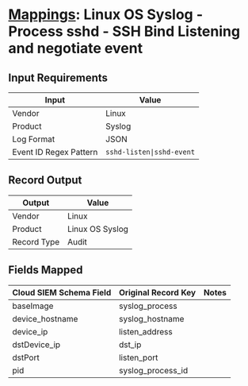 # [Mappings](README.md): Linux OS Syslog - Process sshd - SSH Bind Listening and negotiate event

## Input Requirements

|Input|Value|
|-----|-----|
|Vendor|Linux|
|Product|Syslog|
|Log Format|JSON|
|Event ID Regex Pattern|`sshd-listen\|sshd-event`|

## Record Output

|Output|Value|
|------|-----|
|Vendor|Linux|
|Product|Linux OS Syslog|
|Record Type|Audit|

## Fields Mapped

|Cloud SIEM Schema Field|Original Record Key|Notes|
|-----------------------|-------------------|-----|
|baseImage|syslog_process||
|device_hostname|syslog_hostname||
|device_ip|listen_address||
|dstDevice_ip|dst_ip||
|dstPort|listen_port||
|pid|syslog_process_id||

